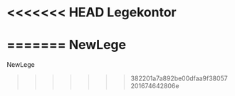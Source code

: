 <<<<<<< HEAD
Legekontor
==========
=======
NewLege
=======

NewLege
>>>>>>> 382201a7a892be00dfaa9f38057201674642806e

